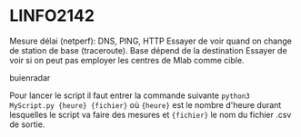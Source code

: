 # LINFO2142

Mesure délai (netperf): DNS, PING, HTTP
Essayer de voir quand on change de station de base (traceroute). Base dépend de la destination
Essayer de voir si on peut pas employer les centres de Mlab comme cible.

buienradar

Pour lancer le script il faut entrer la commande suivante `python3 MyScript.py {heure} {fichier}` où `{heure}` est le nombre d'heure durant lesquelles le script va faire des mesures et `{fichier}` le nom du fichier .csv de sortie.
